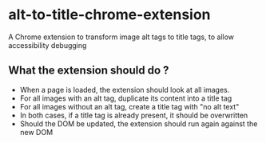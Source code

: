 # alt-to-title-chrome-extension
A Chrome extension to transform image alt tags to title tags, to allow accessibility debugging

## What the extension should do ?
- When a page is loaded, the extension should look at all images.
- For all images with an alt tag, duplicate its content into a title tag
- For all images without an alt tag, create a title tag with "no alt text"
- In both cases, if a title tag is already present, it should be overwritten
- Should the DOM be updated, the extension should run again against the new DOM
